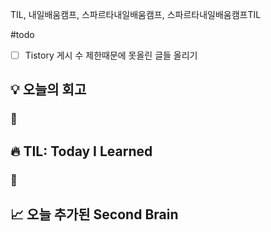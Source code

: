 TIL, 내일배움캠프, 스파르타내일배움캠프, 스파르타내일배움캠프TIL

#todo 
- [ ] Tistory 게시 수 제한때문에 못올린 글들 올리기
## 💡 오늘의 회고
### 👀


## 🔥 TIL: Today I Learned
### 👀

## 📈 오늘 추가된 Second Brain